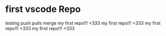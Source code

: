 # first vscode Repo
testing push pulls merge
my first repo!!! <333
my first repo!!! <333
my first repo!!! <333
my first repo!!! <333
